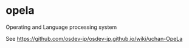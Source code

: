 # opela
Operating and Language processing system

See https://github.com/osdev-jp/osdev-jp.github.io/wiki/uchan-OpeLa

